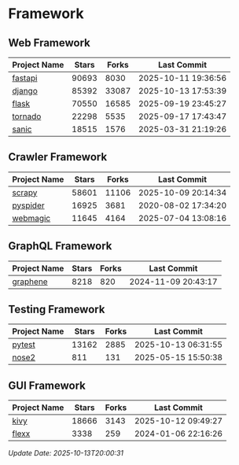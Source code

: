 # Framework

## Web Framework
| Project Name | Stars | Forks | Last Commit |
| ------------ | ----- | ----- | ----------- |
| [fastapi](https://github.com/fastapi/fastapi) | 90693 | 8030 | 2025-10-11 19:36:56 |
| [django](https://github.com/django/django) | 85392 | 33087 | 2025-10-13 17:53:39 |
| [flask](https://github.com/pallets/flask) | 70550 | 16585 | 2025-09-19 23:45:27 |
| [tornado](https://github.com/tornadoweb/tornado) | 22298 | 5535 | 2025-09-17 17:43:47 |
| [sanic](https://github.com/sanic-org/sanic) | 18515 | 1576 | 2025-03-31 21:19:26 |

## Crawler Framework
| Project Name | Stars | Forks | Last Commit |
| ------------ | ----- | ----- | ----------- |
| [scrapy](https://github.com/scrapy/scrapy) | 58601 | 11106 | 2025-10-09 20:14:34 |
| [pyspider](https://github.com/binux/pyspider) | 16925 | 3681 | 2020-08-02 17:34:20 |
| [webmagic](https://github.com/code4craft/webmagic) | 11645 | 4164 | 2025-07-04 13:08:16 |

## GraphQL Framework
| Project Name | Stars | Forks | Last Commit |
| ------------ | ----- | ----- | ----------- |
| [graphene](https://github.com/graphql-python/graphene) | 8218 | 820 | 2024-11-09 20:43:17 |

## Testing Framework
| Project Name | Stars | Forks | Last Commit |
| ------------ | ----- | ----- | ----------- |
| [pytest](https://github.com/pytest-dev/pytest) | 13162 | 2885 | 2025-10-13 06:31:55 |
| [nose2](https://github.com/nose-devs/nose2) | 811 | 131 | 2025-05-15 15:50:38 |

## GUI Framework
| Project Name | Stars | Forks | Last Commit |
| ------------ | ----- | ----- | ----------- |
| [kivy](https://github.com/kivy/kivy) | 18666 | 3143 | 2025-10-12 09:49:27 |
| [flexx](https://github.com/flexxui/flexx) | 3338 | 259 | 2024-01-06 22:16:26 |

*Update Date: 2025-10-13T20:00:31*